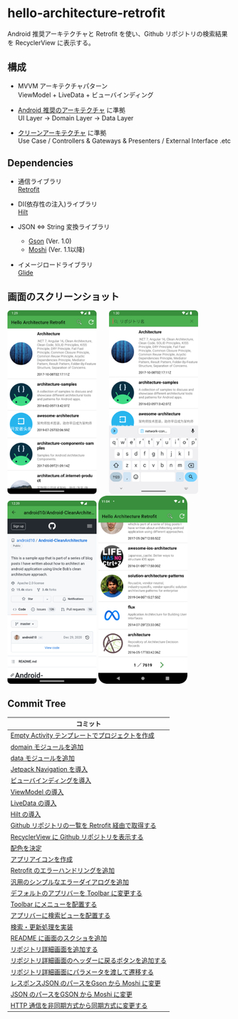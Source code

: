 # hello-architecture-retrofit

Android 推奨アーキテクチャと Retrofit を使い、Github リポジトリの検索結果を RecyclerView に表示する。


## 構成

* MVVM アーキテクチャパターン  
  ViewModel + LiveData + ビューバインディング

* [Android 推奨のアーキテクチャ](https://developer.android.com/jetpack/guide?hl=ja) に準拠  
  UI Layer -> Domain Layer -> Data Layer

* [クリーンアーキテクチャ](https://www.amazon.co.jp/exec/obidos/ASIN/4048930656/maple036-22/) に準拠  
  Use Case / Controllers & Gateways & Presenters / External Interface .etc

## Dependencies

* 通信ライブラリ  
  [Retrofit](https://square.github.io/retrofit/)

* DI(依存性の注入)ライブラリ  
  [Hilt](https://dagger.dev/hilt/) 
  
* JSON <=> String 変換ライブラリ  
  * [Gson](https://github.com/google/gson) (Ver. 1.0)
  * [Moshi](https://github.com/square/moshi/tree/master) (Ver. 1.1以降)

* イメージロードライブラリ  
  [Glide](https://github.com/bumptech/glide)  


## 画面のスクリーンショット

<img src="images/top_screenshot.png" width="200">　　<img src="images/search_screenshot.png" width="200">　　<img src="images/repo_detail.png" width="200">   <img src="images/pagenation_screenshot.png" width="200">


## Commit Tree

|コミット |
|----------------|
|[Empty Activity テンプレートでプロジェクトを作成](https://github.com/seabat/hello-architecture-retrofit/commit/e29a4a2ad0fcbfc1f18b4eb428fc529975417283) |
|[domain モジュールを追加](https://github.com/seabat/hello-architecture-retrofit/commit/81cc0cc532199b5ab1c7e0a05d5cec0a7855dc67)|
|[data モジュールを追加](https://github.com/seabat/hello-architecture-retrofit/commit/1f2bfd249257ae535627cfa4a64880636cf1f031)|
|[Jetpack Navigation を導入](https://github.com/seabat/hello-architecture-retrofit/commit/aefd37f43202f0b6fa0cc9a2527c3f10f89f371c)|
|[ビューバインディングを導入](https://github.com/seabat/hello-architecture-retrofit/commit/9b12403ee3b6ca89d69b13582f673fb0bee7cbb1)|
|[ViewModel の導入](https://github.com/seabat/hello-architecture-retrofit/commit/c9b50c3b952aa75fb7e1d90f286e19a757234b01)|
|[LiveData の導入](https://github.com/seabat/hello-architecture-retrofit/commit/60a6ac04943e3419d7c6b9416eb8375240f9ebdd)|
|[Hilt の導入](https://github.com/seabat/hello-architecture-retrofit/commit/8687ae023e502c6b7e4fb6cd74e05ab36c043062)|
|[Github リポジトリの一覧を Retrofit 経由で取得する](https://github.com/seabat/hello-architecture-retrofit/commit/2da1e66064d8eee1aeb4eea924ee127af60a4bb4)|
|[RecyclerView に Github リポジトリを表示する](https://github.com/seabat/hello-architecture-retrofit/commit/4dac6e143f588aecf1ae64481f7a15423592518e)|
|[配色を決定](https://github.com/seabat/hello-architecture-retrofit/commit/bae834f9518c4f3e3ff64ba2752ced8e08ee26f4)|
|[アプリアイコンを作成](https://github.com/seabat/hello-architecture-retrofit/commit/058ede5789b51480eb2f7a6228f57aa48d4ecd68)|
|[Retrofit のエラーハンドリングを追加](https://github.com/seabat/hello-architecture-retrofit/commit/7c958ddaabf42cecdee35962579f2ebf6696981c)|
|[汎用のシンプルなエラーダイアログを追加](https://github.com/seabat/hello-architecture-retrofit/commit/c2c4f036825640aab138dcb14727eaf711308160)|
|[デフォルトのアプリバーを Toolbar に変更する](https://github.com/seabat/hello-architecture-retrofit/commit/9e1e8ba8c305514094a199a725b890122d4e0f9e)|
|[Toolbar にメニューを配置する](https://github.com/seabat/hello-architecture-retrofit/commit/52d1eef0699d4627189a00eedd245e2a5247b821)|
|[アプリバーに検索ビューを配置する](https://github.com/seabat/hello-architecture-retrofit/commit/6ddfe4069e2ca3d43938cdcc2ab95a85f338a324)|
|[検索・更新処理を実装](https://github.com/seabat/hello-architecture-retrofit/commit/18a6ae42927b49c80db55f6de1310451ab4ed9c1)|
|[README に画面のスクショを追加](https://github.com/seabat/hello-architecture-retrofit/commit/9b8b8714e201736fc558cfaf280b568a828b2e55)|
|[リポジトリ詳細画面を追加する](https://github.com/seabat/hello-architecture-retrofit/commit/b6cd8f50c18db6c2bbaf6c65be0df9185df329d6)|
|[リポジトリ詳細画面のヘッダーに戻るボタンを追加する](https://github.com/seabat/hello-architecture-retrofit/commit/0cc803a8ce51dcf0b8fe9f0e0dc5ae10381a897d)|
|[リポジトリ詳細画面にパラメータを渡して遷移する](https://github.com/seabat/hello-architecture-retrofit/commit/daf403f5e802d9e6a511a04d176086e537656c41)|
|[レスポンスJSON のパースをGson から Moshi に変更](https://github.com/seabat/hello-architecture-retrofit/commit/85fa9818128854db45d2b003bfc7da13f5ecdd9f)|
|[JSON のパースをGSON から Moshi に変更](https://github.com/seabat/hello-architecture-retrofit/commit/3f2d3b91a4ded7c430c669d6c1f13f7509c84e36)|
|[HTTP 通信を非同期方式から同期方式に変更する](https://github.com/seabat/hello-architecture-retrofit/commit/14be2045b72a2b0f76149e6d2e0ba01e5de05f8a)|